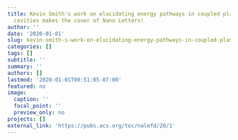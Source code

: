 ```yaml
---
title: Kevin Smith's work on elucidating energy pathways in coupled plasmonic–photonic
  cavities makes the cover of Nano Letters!
author: ''
date: '2020-01-01'
slug: kevin-smith-s-work-on-elucidating-energy-pathways-in-coupled-plasmonic-photonic-cavities-makes-the-cover-of-nano-letters
categories: []
tags: []
subtitle: ''
summary: ''
authors: []
lastmod: '2020-01-01T00:51:05-07:00'
featured: no
image:
  caption: ''
  focal_point: ''
  preview_only: no
projects: []
external_link: 'https://pubs.acs.org/toc/nalefd/20/1'
---
```

